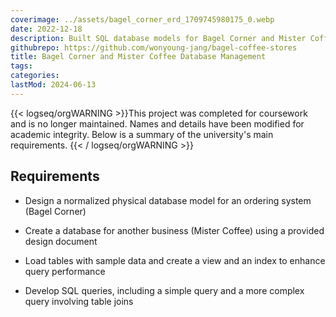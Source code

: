 ```yaml
---
coverimage: ../assets/bagel_corner_erd_1709745980175_0.webp
date: 2022-12-18
description: Built SQL database models for Bagel Corner and Mister Coffee, including ER diagrams, tables, and queries, plus data loading and reporting
githubrepo: https://github.com/wonyoung-jang/bagel-coffee-stores
title: Bagel Corner and Mister Coffee Database Management
tags:
categories:
lastMod: 2024-06-13
---
```

{{< logseq/orgWARNING >}}This project was completed for coursework and is no longer maintained. Names and details have been modified for academic integrity. Below is a summary of the university's main requirements.
{{< / logseq/orgWARNING >}}

## Requirements

  + Design a normalized physical database model for an ordering system (Bagel Corner)

  + Create a database for another business (Mister Coffee) using a provided design document

  + Load tables with sample data and create a view and an index to enhance query performance

  + Develop SQL queries, including a simple query and a more complex query involving table joins
